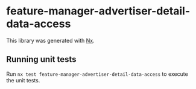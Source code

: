 # feature-manager-advertiser-detail-data-access

This library was generated with [Nx](https://nx.dev).

## Running unit tests

Run `nx test feature-manager-advertiser-detail-data-access` to execute the unit tests.
